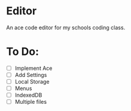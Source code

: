 # Editor
An ace code editor for my schools coding class.
# To Do:
 - [ ] Implement Ace
 - [ ] Add Settings
 - [ ] Local Storage
 - [ ] Menus
 - [ ] IndexedDB
 - [ ] Multiple files
